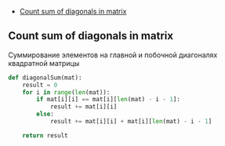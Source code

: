 + [Count sum of diagonals in matrix](#count-sum-of-diagonals-in-matrix)

## Count sum of diagonals in matrix

Суммирование элементов на главной и побочной диагоналях квадратной матрицы

```python
def diagonalSum(mat):
    result = 0
    for i in range(len(mat)):
        if mat[i][i] == mat[i][len(mat) - i - 1]:
            result += mat[i][i]
        else:
            result += mat[i][i] + mat[i][len(mat) - i - 1]

    return result
```
